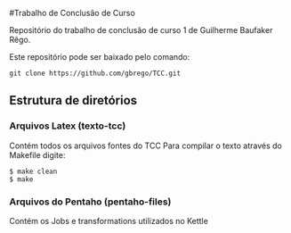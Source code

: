 #Trabalho de Conclusão de Curso  

Repositório do trabalho de conclusão de curso 1 de Guilherme Baufaker Rêgo.

Este repositório pode ser baixado pelo comando:

	git clone https://github.com/gbrego/TCC.git 

## Estrutura de diretórios

### Arquivos Latex (texto-tcc)

Contém todos os arquivos fontes do TCC
Para compilar o texto através do Makefile digite:

	$ make clean
	$ make
	
### Arquivos do Pentaho (pentaho-files)	

Contém os Jobs e transformations utilizados no Kettle
